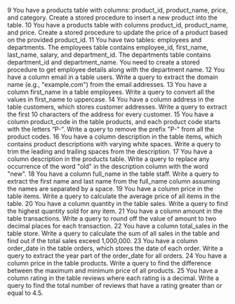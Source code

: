9	You have a products table with columns: product_id, product_name, price, and category. Create a stored procedure to insert a new product into the table.
10	You have a products table with columns product_id, product_name, and price. Create a stored procedure to update the price of a product based on the provided product_id.
11	You have two tables: employees and departments. The employees table contains employee_id, first_name, last_name, salary, and department_id. The departments table contains department_id and department_name. You need to create a stored procedure to get employee details along with the department name.
12	You have a column email in a table users. Write a query to extract the domain name (e.g., "example.com") from the email addresses.
13	You have a column first_name in a table employees. Write a query to convert all the values in first_name to uppercase.
14	You have a column address in the table customers, which stores customer addresses. Write a query to extract the first 10 characters of the address for every customer.
15	You have a column product_code in the table products, and each product code starts with the letters “P-”. Write a query to remove the prefix "P-" from all the product codes.
16	You have a column description in the table items, which contains product descriptions with varying white spaces. Write a query to trim the leading and trailing spaces from the description.
17	You have a column description in the products table. Write a query to replace any occurrence of the word "old" in the description column with the word "new".
18	You have a column full_name in the table staff. Write a query to extract the first name and last name from the full_name column assuming the names are separated by a space.
19	You have a column price in the table items. Write a query to calculate the average price of all items in the table.
20	You have a column quantity in the table sales. Write a query to find the highest quantity sold for any item.
21	You have a column amount in the table transactions. Write a query to round off the value of amount to two decimal places for each transaction.
22	You have a column total_sales in the table store. Write a query to calculate the sum of all sales in the table and find out if the total sales exceed 1,000,000.
23	You have a column order_date in the table orders, which stores the date of each order. Write a query to extract the year part of the order_date for all orders.
24	You have a column price in the table products. Write a query to find the difference between the maximum and minimum price of all products.
25	You have a column rating in the table reviews where each rating is a decimal. Write a query to find the total number of reviews that have a rating greater than or equal to 4.5.
